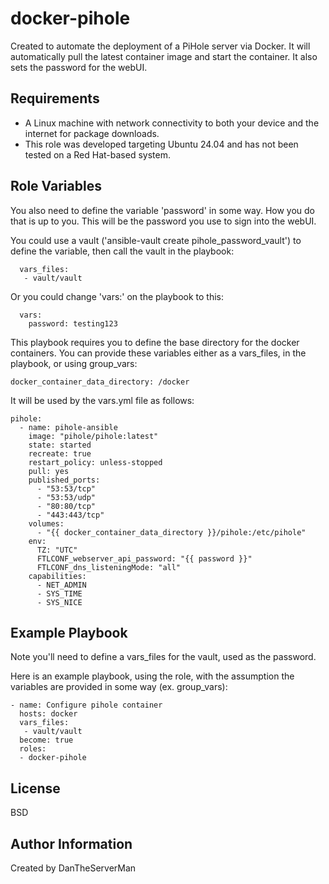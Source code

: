 docker-pihole
=========

Created to automate the deployment of a PiHole server via Docker. It will automatically pull the latest container image and start the container. It also sets the password for the webUI.

Requirements
------------

- A Linux machine with network connectivity to both your device and the internet for package downloads.
- This role was developed targeting Ubuntu 24.04 and has not been tested on a Red Hat-based system.

Role Variables
--------------

You also need to define the variable 'password' in some way. How you do that is up to you. This will be the password you use to sign into the webUI.

You could use a vault ('ansible-vault create pihole_password_vault') to define the variable, then call the vault in the playbook:
```
  vars_files:
   - vault/vault
```

Or you could change 'vars:' on the playbook to this:
```
  vars:
    password: testing123
```
This playbook requires you to define the base directory for the docker containers. You can provide these variables either as a vars_files, in the playbook, or using group_vars:

```
docker_container_data_directory: /docker
```
It will be used by the vars.yml file as follows:
```
pihole:
  - name: pihole-ansible
    image: "pihole/pihole:latest"
    state: started
    recreate: true
    restart_policy: unless-stopped
    pull: yes
    published_ports:
      - "53:53/tcp"
      - "53:53/udp"
      - "80:80/tcp"
      - "443:443/tcp"
    volumes:
      - "{{ docker_container_data_directory }}/pihole:/etc/pihole"
    env:
      TZ: "UTC"
      FTLCONF_webserver_api_password: "{{ password }}"
      FTLCONF_dns_listeningMode: "all"
    capabilities:
      - NET_ADMIN
      - SYS_TIME
      - SYS_NICE
```

Example Playbook
----------------

Note you'll need to define a vars_files for the vault, used as the password.

Here is an example playbook, using the role, with the assumption the variables are provided in some way (ex. group_vars):
```
- name: Configure pihole container
  hosts: docker 
  vars_files:
   - vault/vault
  become: true
  roles:
  - docker-pihole
```
License
-------

BSD

Author Information
------------------

Created by DanTheServerMan